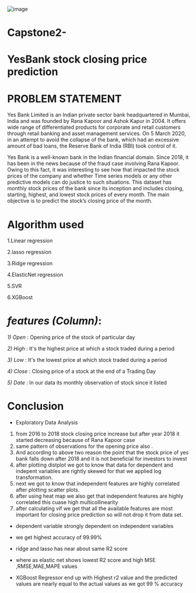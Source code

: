 ![image](https://user-images.githubusercontent.com/120714922/227891206-a6772957-b8ce-43e9-bfb4-2e956a058292.png)

# Capstone2-
# YesBank stock closing price prediction 

# PROBLEM STATEMENT

Yes Bank Limited is an Indian private sector bank headquartered in Mumbai, India and was founded by Rana Kapoor and Ashok Kapur in 2004. It offers wide range of differentiated products for corporate and retail customers through retail banking and asset management services. On 5 March 2020, in an attempt to avoid the collapse of the bank, which had an excessive amount of bad loans, the Reserve Bank of India (RBI) took control of it.

Yes Bank is a well-known bank in the Indian financial domain. Since 2018, it has been in the news because of the fraud case involving Rana Kapoor. Owing to this fact, it was interesting to see how that impacted the stock prices of the company and whether Time series models or any other predictive models can do justice to such situations. This dataset has monthly stock prices of the bank since its inception and includes closing, starting, highest, and lowest stock prices of every month. The main objective is to predict the stock’s closing price of the month.

# Algorithm used 
1.Linear regression

2.lasso regression

3.Ridge regression

4.ElasticNet regression

5.SVR

6.XGBoost

# *features (Column)*:

 *1) Open* : Opening price of the stock of particular day

 *2) High* : It's the highest price at which a stock traded during a period

 *3) Low* : It's the lowest price at which stock traded during a period

 *4) Close* : Closing price of a stock at the end of a Trading Day

*5) Date* : In our data its monthly observation of stock since it listed

# Conclusion

*   Exploratory Data Analysis 
1. from 2016 to 2018 stock closing price increase but after year 2018 it started decreasing because of Rana Kapoor case
2. same pattern of observations for the opening price also .
3. And according to above two reason the point that the stock price of yes bank falls down after 2018 and it is not beneficial for investors to invest
4. after plotting distplot we got to know that data for dependent and indepent variables are rightly skewed for that we applied log transformation.
5. next we got to know that independent features are highly correlated after plotting scatter plots.
6. after using heat map we also get that independent features are highly correlated  this cuase high multicollinearity
7. after calculating vif we get that all the available features are most important for closing price prediction so will not drop it from data set.




*   dependent variable strongly dependent on independent variables


*  we get highest accuracy of 99.99%

*   ridge and lasso has near about same R2 score 
*   where as elastic net shows lowest R2 score and high MSE ,RMSE,MAE,MAPE values

* XGBoost Regressor end up with Highest r2 value and the predicted values are nearly equal to the actual values as we got 99 % accuracy
